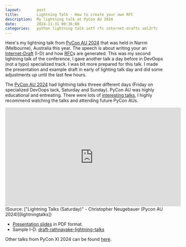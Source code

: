 ```yaml
---
layout:       post
title:        Lightning Talk - How to create your own RFC
description:  My lightning talk at PyCon AU 2024
date:         2024-11-31 00:36:00
categories:   python lightning talk ietf rfc internet-drafts xml2rfc
---
```


Here's my lightning talk from [PyCon AU 2024][pyconau] that was held in Narrm
(Melbourne), Australia this year.
The speech is about writing your an [Internet-Draft][i-d] (I-D) and how [RFC][rfc]s
are generated.
This was my second lightning talk of the conference, I gave another talk a day
before in DevOops (not a typo) specialized track. I was bit more prepared for
this talk. I made the presentation and example draft in early of lighting talk
day and did some adjustments up until the last few hours.

The [PyCon AU 2024][pyconau] had lightning talks threee different days (Friday
on specialized DevOops tack, Saturday and Sunday). PyCon AU was highly
educational and entreating. There were lots of [interesting talks][talks], I
highly recommend watching the talks and attending future PyCon AUs.

<iframe width="560" height="315" src="https://www.youtube.com/embed/ajJ1n2o1NN0?si=jd1Nl0NxBXq8eFfu&amp;start=1345" title="YouTube video player" frameborder="0" allow="accelerometer; autoplay; clipboard-write; encrypted-media; gyroscope; picture-in-picture; web-share" allowfullscreen></iframe>
(Source:  ["Lightning Talks (Saturday)" - Christopher Neugebauer (Pycon AU 2024)][lightningtalks])

* [Presentation slides][presentation] in PDF format.
* Sample I-D: [draft-rathnayake-lightning-talks][draft]

Other talks from PyCon XI 2024 can be found [here][talks].

[pyconau]:        https://2024.pycon.org.au/
[i-d]:            https://www.ietf.org/participate/ids/
[rfc]:            https://www.ietf.org/process/rfcs/
[lightningtalks]: https://www.youtube.com/watch?v=ajJ1n2o1NN0
[talks]:          https://www.youtube.com/watch?v=xVjlVYFrJj4&list=PLs4CJRBY5F1Jn7fWZyMgogpPsu1vAZKB2
[presentation]:   /blobs/pycon_au_rfc.pdf
[draft]:          https://github.com/kesara/lightning-talks
